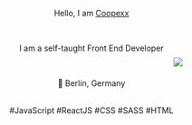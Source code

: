 <div style="display: flex; align-items: center; justify-content: center">
  <div align="center">
    <p>Hello, I am <a href="https://github.com/Coopexx/">Coopexx</a></p>  
    <br>
    <p>I am a self-taught Front End Developer</p>  
    <br>
    <p>📍 Berlin, Germany</p>  
    <br>
    <a>#JavaScript #ReactJS #CSS #SASS #HTML</p>  
  </div>
  <div align="center">
    <img src="https://github.com/Coopexx/Coopexx/blob/master/picture.png">
  </div>
</div>
